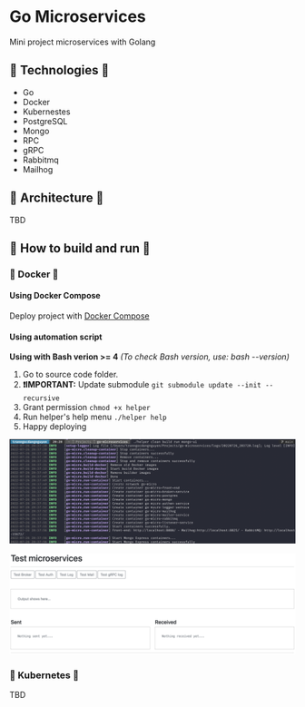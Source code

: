 # Go Microservices

Mini project microservices with Golang

## 🔰 Technologies 🔰

- Go
- Docker
- Kubernestes
- PostgreSQL
- Mongo
- RPC
- gRPC
- Rabbitmq
- Mailhog

## 🔰 Architecture 🔰
 
 TBD

## 🔰 How to build and run 🔰

### 🐳 Docker 🐳

#### Using Docker Compose

Deploy project with [Docker Compose](https://docs.docker.com/compose/)
#### Using automation script

**Using with Bash verion >= 4** *(To check Bash version, use: bash --version)*

1. Go to source code folder.
2. **❗️IMPORTANT:** Update submodule ```git submodule update --init --recursive```
3. Grant permission ```chmod +x helper```
4. Run helper's help menu ```./helper help```
5. Happy deploying

![Clean, build images, and run containers (command ./helper clean build run mongo-ui)](./images/console-01.png)

![Front end](./images/front-end-01.png)

### 🚢 Kubernetes 🚢

TBD
